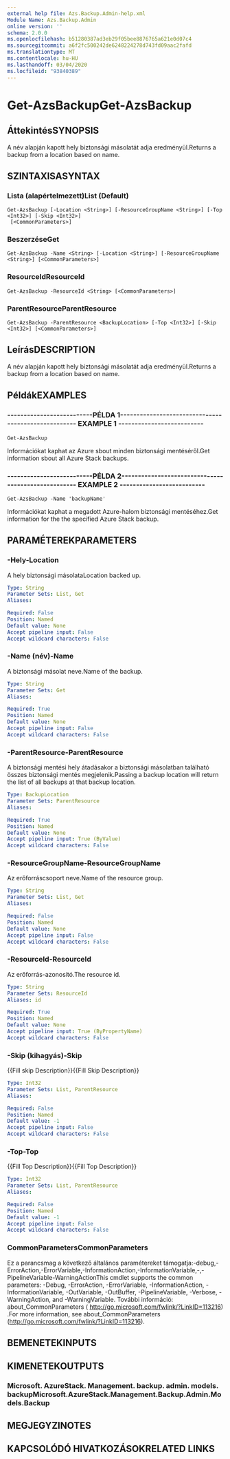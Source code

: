 ```yaml
---
external help file: Azs.Backup.Admin-help.xml
Module Name: Azs.Backup.Admin
online version: ''
schema: 2.0.0
ms.openlocfilehash: b51280387ad3eb29f05bee8876765a621e0d07c4
ms.sourcegitcommit: a6f2fc500242de6248224278d743fd09aac2fafd
ms.translationtype: MT
ms.contentlocale: hu-HU
ms.lasthandoff: 03/04/2020
ms.locfileid: "93840389"
---
```

# <span data-ttu-id="b8bc7-101">Get-AzsBackup</span><span class="sxs-lookup"><span data-stu-id="b8bc7-101">Get-AzsBackup</span></span>

## <span data-ttu-id="b8bc7-102">Áttekintés</span><span class="sxs-lookup"><span data-stu-id="b8bc7-102">SYNOPSIS</span></span>
<span data-ttu-id="b8bc7-103">A név alapján kapott hely biztonsági másolatát adja eredményül.</span><span class="sxs-lookup"><span data-stu-id="b8bc7-103">Returns a backup from a location based on name.</span></span>

## <span data-ttu-id="b8bc7-104">SZINTAXISA</span><span class="sxs-lookup"><span data-stu-id="b8bc7-104">SYNTAX</span></span>

### <span data-ttu-id="b8bc7-105">Lista (alapértelmezett)</span><span class="sxs-lookup"><span data-stu-id="b8bc7-105">List (Default)</span></span>
```
Get-AzsBackup [-Location <String>] [-ResourceGroupName <String>] [-Top <Int32>] [-Skip <Int32>]
 [<CommonParameters>]
```

### <span data-ttu-id="b8bc7-106">Beszerzése</span><span class="sxs-lookup"><span data-stu-id="b8bc7-106">Get</span></span>
```
Get-AzsBackup -Name <String> [-Location <String>] [-ResourceGroupName <String>] [<CommonParameters>]
```

### <span data-ttu-id="b8bc7-107">ResourceId</span><span class="sxs-lookup"><span data-stu-id="b8bc7-107">ResourceId</span></span>
```
Get-AzsBackup -ResourceId <String> [<CommonParameters>]
```

### <span data-ttu-id="b8bc7-108">ParentResource</span><span class="sxs-lookup"><span data-stu-id="b8bc7-108">ParentResource</span></span>
```
Get-AzsBackup -ParentResource <BackupLocation> [-Top <Int32>] [-Skip <Int32>] [<CommonParameters>]
```

## <span data-ttu-id="b8bc7-109">Leírás</span><span class="sxs-lookup"><span data-stu-id="b8bc7-109">DESCRIPTION</span></span>
<span data-ttu-id="b8bc7-110">A név alapján kapott hely biztonsági másolatát adja eredményül.</span><span class="sxs-lookup"><span data-stu-id="b8bc7-110">Returns a backup from a location based on name.</span></span>

## <span data-ttu-id="b8bc7-111">Példák</span><span class="sxs-lookup"><span data-stu-id="b8bc7-111">EXAMPLES</span></span>

### <span data-ttu-id="b8bc7-112">--------------------------PÉLDA 1--------------------------</span><span class="sxs-lookup"><span data-stu-id="b8bc7-112">-------------------------- EXAMPLE 1 --------------------------</span></span>
```
Get-AzsBackup
```

<span data-ttu-id="b8bc7-113">Információkat kaphat az Azure sbout minden biztonsági mentéséről.</span><span class="sxs-lookup"><span data-stu-id="b8bc7-113">Get information sbout all Azure Stack backups.</span></span>

### <span data-ttu-id="b8bc7-114">--------------------------PÉLDA 2--------------------------</span><span class="sxs-lookup"><span data-stu-id="b8bc7-114">-------------------------- EXAMPLE 2 --------------------------</span></span>
```
Get-AzsBackup -Name 'backupName'
```

<span data-ttu-id="b8bc7-115">Információkat kaphat a megadott Azure-halom biztonsági mentéséhez.</span><span class="sxs-lookup"><span data-stu-id="b8bc7-115">Get information for the the specified Azure Stack backup.</span></span>

## <span data-ttu-id="b8bc7-116">PARAMÉTEREK</span><span class="sxs-lookup"><span data-stu-id="b8bc7-116">PARAMETERS</span></span>

### <span data-ttu-id="b8bc7-117">-Hely</span><span class="sxs-lookup"><span data-stu-id="b8bc7-117">-Location</span></span>
<span data-ttu-id="b8bc7-118">A hely biztonsági másolata</span><span class="sxs-lookup"><span data-stu-id="b8bc7-118">Location backed up.</span></span>

```yaml
Type: String
Parameter Sets: List, Get
Aliases: 

Required: False
Position: Named
Default value: None
Accept pipeline input: False
Accept wildcard characters: False
```

### <span data-ttu-id="b8bc7-119">-Name (név)</span><span class="sxs-lookup"><span data-stu-id="b8bc7-119">-Name</span></span>
<span data-ttu-id="b8bc7-120">A biztonsági másolat neve.</span><span class="sxs-lookup"><span data-stu-id="b8bc7-120">Name of the backup.</span></span>

```yaml
Type: String
Parameter Sets: Get
Aliases: 

Required: True
Position: Named
Default value: None
Accept pipeline input: False
Accept wildcard characters: False
```

### <span data-ttu-id="b8bc7-121">-ParentResource</span><span class="sxs-lookup"><span data-stu-id="b8bc7-121">-ParentResource</span></span>
<span data-ttu-id="b8bc7-122">A biztonsági mentési hely átadásakor a biztonsági másolatban található összes biztonsági mentés megjelenik.</span><span class="sxs-lookup"><span data-stu-id="b8bc7-122">Passing a backup location will return the list of all backups at that backup location.</span></span>

```yaml
Type: BackupLocation
Parameter Sets: ParentResource
Aliases: 

Required: True
Position: Named
Default value: None
Accept pipeline input: True (ByValue)
Accept wildcard characters: False
```

### <span data-ttu-id="b8bc7-123">-ResourceGroupName</span><span class="sxs-lookup"><span data-stu-id="b8bc7-123">-ResourceGroupName</span></span>
<span data-ttu-id="b8bc7-124">Az erőforráscsoport neve.</span><span class="sxs-lookup"><span data-stu-id="b8bc7-124">Name of the resource group.</span></span>

```yaml
Type: String
Parameter Sets: List, Get
Aliases: 

Required: False
Position: Named
Default value: None
Accept pipeline input: False
Accept wildcard characters: False
```

### <span data-ttu-id="b8bc7-125">-ResourceId</span><span class="sxs-lookup"><span data-stu-id="b8bc7-125">-ResourceId</span></span>
<span data-ttu-id="b8bc7-126">Az erőforrás-azonosító.</span><span class="sxs-lookup"><span data-stu-id="b8bc7-126">The resource id.</span></span>

```yaml
Type: String
Parameter Sets: ResourceId
Aliases: id

Required: True
Position: Named
Default value: None
Accept pipeline input: True (ByPropertyName)
Accept wildcard characters: False
```

### <span data-ttu-id="b8bc7-127">-Skip (kihagyás)</span><span class="sxs-lookup"><span data-stu-id="b8bc7-127">-Skip</span></span>
<span data-ttu-id="b8bc7-128">{{Fill skip Description}}</span><span class="sxs-lookup"><span data-stu-id="b8bc7-128">{{Fill Skip Description}}</span></span>

```yaml
Type: Int32
Parameter Sets: List, ParentResource
Aliases: 

Required: False
Position: Named
Default value: -1
Accept pipeline input: False
Accept wildcard characters: False
```

### <span data-ttu-id="b8bc7-129">-Top</span><span class="sxs-lookup"><span data-stu-id="b8bc7-129">-Top</span></span>
<span data-ttu-id="b8bc7-130">{{Fill Top Description}}</span><span class="sxs-lookup"><span data-stu-id="b8bc7-130">{{Fill Top Description}}</span></span>

```yaml
Type: Int32
Parameter Sets: List, ParentResource
Aliases: 

Required: False
Position: Named
Default value: -1
Accept pipeline input: False
Accept wildcard characters: False
```

### <span data-ttu-id="b8bc7-131">CommonParameters</span><span class="sxs-lookup"><span data-stu-id="b8bc7-131">CommonParameters</span></span>
<span data-ttu-id="b8bc7-132">Ez a parancsmag a következő általános paramétereket támogatja:-debug,-ErrorAction,-ErrorVariable,-InformationAction,-InformationVariable,-,-PipelineVariable-WarningAction</span><span class="sxs-lookup"><span data-stu-id="b8bc7-132">This cmdlet supports the common parameters: -Debug, -ErrorAction, -ErrorVariable, -InformationAction, -InformationVariable, -OutVariable, -OutBuffer, -PipelineVariable, -Verbose, -WarningAction, and -WarningVariable.</span></span> <span data-ttu-id="b8bc7-133">További információ: about_CommonParameters ( http://go.microsoft.com/fwlink/?LinkID=113216) .</span><span class="sxs-lookup"><span data-stu-id="b8bc7-133">For more information, see about_CommonParameters (http://go.microsoft.com/fwlink/?LinkID=113216).</span></span>

## <span data-ttu-id="b8bc7-134">BEMENETEK</span><span class="sxs-lookup"><span data-stu-id="b8bc7-134">INPUTS</span></span>

## <span data-ttu-id="b8bc7-135">KIMENETEK</span><span class="sxs-lookup"><span data-stu-id="b8bc7-135">OUTPUTS</span></span>

### <span data-ttu-id="b8bc7-136">Microsoft. AzureStack. Management. backup. admin. models. backup</span><span class="sxs-lookup"><span data-stu-id="b8bc7-136">Microsoft.AzureStack.Management.Backup.Admin.Models.Backup</span></span>

## <span data-ttu-id="b8bc7-137">MEGJEGYZI</span><span class="sxs-lookup"><span data-stu-id="b8bc7-137">NOTES</span></span>

## <span data-ttu-id="b8bc7-138">KAPCSOLÓDÓ HIVATKOZÁSOK</span><span class="sxs-lookup"><span data-stu-id="b8bc7-138">RELATED LINKS</span></span>

